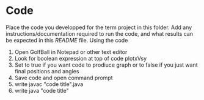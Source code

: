 # Code

Place the code you developped for the term project in this folder. Add any instructions/documentation required to run the code, and what results can be expected in this *README* file.
Using the code
1) Open GolfBall in Notepad or other text editor
2) Look for boolean expression at top of code plotxVsy
3) Set to true if you want code to prodiuce graph or to false if you just want final positions and angles
4) Save code and open command prompt
5) write javac "code title".java
6) write java "code title"
